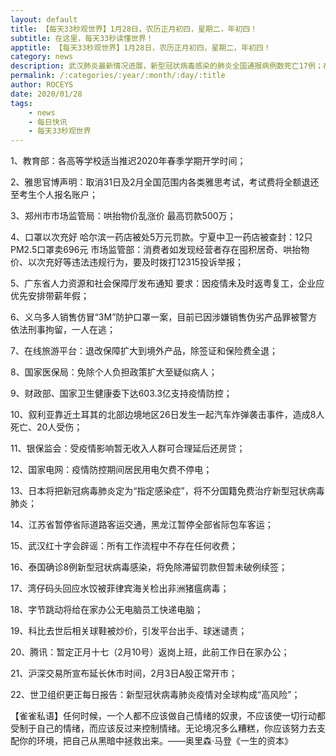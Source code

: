 ```yaml
---
layout: default
title: 【每天33秒观世界】1月28日，农历正月初四，星期二，年初四！
subtitle: 在这里，每天33秒读懂世界！
apptitle: 【每天33秒观世界】1月28日，农历正月初四，星期二，年初四！
category: news
description: 武汉肺炎最新情况进展，新型冠状病毒感染的肺炎全国通报病例数死亡17例；在这里，每天33秒或60秒读懂世界，免费每日快讯新闻简报接口API，微语简报接口API，Skylark，爬虫简讯API接口免费，微信可以直接转账到QQ了。【每天33秒观世界】2019年12月12345678910111213141516171819202122232425262728293031日。ROCEYS全栈CEO 2020-01-23 10:22:18
permalink: /:categories/:year/:month/:day/:title
author: ROCEYS
date: 2020/01/28
tags:
    - news
    - 每日快讯
    - 每天33秒观世界
---
```


1、教育部：各高等学校适当推迟2020年春季学期开学时间；

2、雅思官博声明：取消31日及2月全国范围内各类雅思考试，考试费将全额退还至考生个人报名账户；

3、郑州市市场监管局：哄抬物价乱涨价 最高罚款500万；

4、口罩以次充好 哈尔滨一药店被处5万元罚款。宁夏中卫一药店被查封：12只PM2.5口罩卖696元 市场监管部：消费者如发现经营者存在囤积居奇、哄抬物价、以次充好等违法违规行为，要及时拨打12315投诉举报；

5、广东省人力资源和社会保障厅发布通知 要求：因疫情未及时返粤复工，企业应优先安排带薪年假；

6、义乌多人销售仿冒“3M”防护口罩一案，目前已因涉嫌销售伪劣产品罪被警方依法刑事拘留，一人在逃；

7、在线旅游平台：退改保障扩大到境外产品，除签证和保险费全退；

8、国家医保局：免除个人负担政策扩大至疑似病人；

9、财政部、国家卫生健康委下达603.3亿支持疫情防控；

10、叙利亚靠近土耳其的北部边境地区26日发生一起汽车炸弹袭击事件，造成8人死亡、20人受伤；

11、银保监会：受疫情影响暂无收入人群可合理延后还房贷；

12、国家电网：疫情防控期间居民用电欠费不停电；

13、日本将把新冠病毒肺炎定为“指定感染症”，将不分国籍免费治疗新型冠状病毒肺炎；

14、江苏省暂停省际道路客运交通，黑龙江暂停全部省际包车客运；

15、武汉红十字会辟谣：所有工作流程中不存在任何收费；

16、泰国确诊8例新型冠状病毒感染，将免除滞留罚款但暂未破例续签；

17、湾仔码头回应水饺被菲律宾海关检出非洲猪瘟病毒；

18、字节跳动将给在家办公无电脑员工快递电脑；

19、科比去世后相关球鞋被炒价，引发平台出手、球迷谴责；

20、腾讯：暂定正月十七（2月10号）返岗上班，此前工作日在家办公；

21、沪深交易所宣布延长休市时间，2月3日A股正常开市；

22、世卫组织更正每日报告：新型冠状病毒肺炎疫情对全球构成“高风险”；


【雀雀私语】任何时候，一个人都不应该做自己情绪的奴隶，不应该使一切行动都受制于自己的情绪，而应该反过来控制情绪。无论境况多么糟糕，你应该努力去支配你的环境，把自己从黑暗中拯救出来。——奥里森·马登《一生的资本》